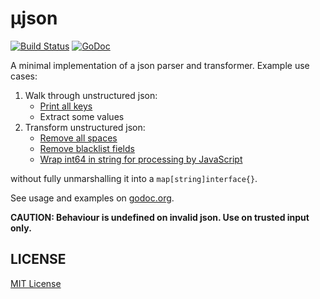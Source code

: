# µjson

[![Build Status](https://travis-ci.org/ng-vu/ujson.svg?branch=master)](https://travis-ci.org/ng-vu/ujson)
[![GoDoc](https://img.shields.io/badge/godoc-reference-blue.svg)](http://godoc.org/github.com/ng-vu/ujson)

A minimal implementation of a json parser and transformer. Example use cases:

1. Walk through unstructured json:
   - [Print all keys](https://godoc.org/github.com/ng-vu/ujson#example-Walk)
   - Extract some values
2. Transform unstructured json:
   - [Remove all spaces](https://godoc.org/github.com/ng-vu/ujson#example-Walk--Reconstruct)
   - [Remove blacklist fields](https://godoc.org/github.com/ng-vu/ujson#example-Walk--RemoveBlacklistFields)
   - [Wrap int64 in string for processing by JavaScript](https://godoc.org/github.com/ng-vu/ujson#example-Walk--WrapInt64InString)

without fully unmarshalling it into a `map[string]interface{}`.

See usage and examples on [godoc.org](https://godoc.org/github.com/ng-vu/ujson).

**CAUTION: Behaviour is undefined on invalid json. Use on trusted input only.**

## LICENSE

[MIT License](https://opensource.org/licenses/mit-license.php)
